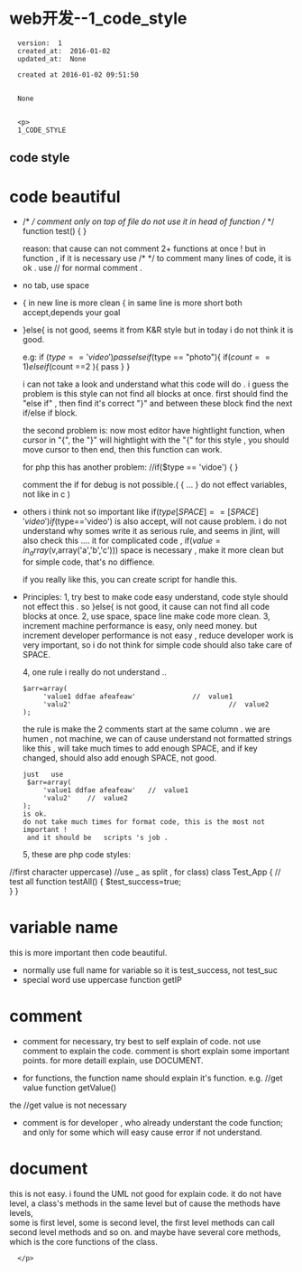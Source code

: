 
  # web开发--1_code_style

      version:  1
      created_at:  2016-01-02
      updated_at:  None

      created at 2016-01-02 09:51:50 


      None


      <p>
      1_CODE_STYLE
code style
---------------------

code beautiful
===================
* /* */ comment only on top of  file
   do not use it in  head of  function
   /*
   */
   function test()
   {
   }
   
   reason:   that cause can not comment 2+ functions at once !
   but  in function , if it is necessary use  /* */ to comment  many lines of code, 
   it is ok . 
   use  // for  normal  comment .
   
* no tab, use space
* { in new line is more clean
  { in same line is more short
  both accept,depends your goal

* }else{ is not good, 
  seems it from K&R style
  but in today  i do not think it is good.
   
   e.g: 
  if ($type == 'video'){
      pass
  }else if($type == "photo"){
     if($count == 1){
      }else if ($count ==2 ){
          pass
      }
  }
  
  i can not take a look and understand what this code will do .
  i guess the problem is this style  can not  find all  blocks  at once.
  first should  find the  "else if" , then find  it's  correct  "}"
  and between these block find the   next  if/else if block.
  
  the second problem is:
   now most editor have  hightlight  function,
   when cursor in  "{", the  "}" will  hightlight with the  "{"
   for this style , you should move  cursor to then end, then this function can work.
   
   for php this has another problem:
     //if($type == 'vidoe')
     {
     }
  
   comment the if for  debug is not possible.( { ... } do not effect variables, not like in c )
   
*  others i  think not so important
  like    if($type[SPACE]==[SPACE]'video')
     if($type=='video') is also accept, will not cause problem.
  i do not understand why  somes write it as serious rule, and seems in jlint, will also check this ....
   it  for complicated  code    , if($value=in_array($v,array('a','b','c')))
    space is necessary , make it  more clean
    but for simple  code, that's no diffience.
    
    if you really like this, you can create script for handle this.
    
*  Principles:
   1,   try best to make code easy understand,  code style should not  effect this .
        so   }else{ is not good,  it cause can not find all  code blocks at once.
    2,  use  space,  space line  make code more clean.
    3,  increment  machine performance  is easy,  only need money.
         but increment  developer performance  is not easy , 
          reduce  developer work is very important, 
          so i do not think  for simple code should also take care of  SPACE.
          
    4,   one rule i really do not understand .. 
        
       $arr=array(
            'value1 ddfae afeafeaw'              //  value1
            'valu2'                                       //  value2
       );
        
      the rule is make   the  2 comments  start at the same   column .
       we are humen , not machine, we can  of cause  understand  not formatted strings
       like this , will take much times to  add enough SPACE, 
       and if key changed,  should also add enough  SPACE, 
       not good. 
       
       just   use 
        $arr=array(
            'value1 ddfae afeafeaw'   //  value1
            'valu2'    //  value2
       );
       is ok.
       do not take much times for format code, this is the most not important !
        and it should be   scripts 's job .
        
        
   5,    these are php  code styles:

 //first  character uppercase) 
 //use _  as split  , for class)
 class Test_App
 {
  // test all 
  function testAll()
  {
           $test_success=true;  
  }
}     
       
variable name
===================
  this is more important then code beautiful. 
  
  * normally use full name for variable 
     so it is  test_success, not test_suc 
  *  special  word use  uppercase 
    function   getIP 
   
comment
==================
* comment for necessary, try best to self explain of code.
not use comment to explain the code.
comment is short explain some important points.
for more detaill explain,  use  DOCUMENT.

* for functions,  the function name should  explain it's function.
e.g. 
//get value 
function getValue()

the  //get value is not necessary

* comment is for developer , who already understant the code function;
   and only for  some  which  will easy cause error if not understand.
   
document
==================
this is not easy.  i found the UML  not good for explain code.
it do not have  level,  a class's methods   in the same level
but of cause the methods have levels,  
some is first level,  some is second level, 
the first level methods can call  second level  methods  and so on.
and  maybe have several  core methods, which is the core functions of the class.




 
    
      
       
       
        
        
  

      </p>

  